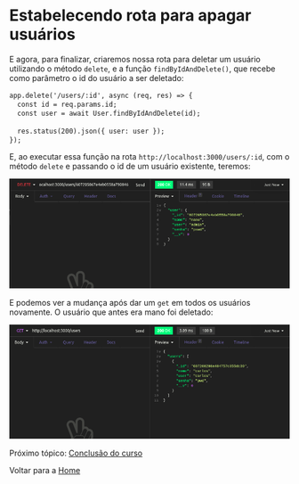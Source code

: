 <h1 id="estabelecendo-rota-delete">Estabelecendo rota para apagar usuários</h1>

E agora, para finalizar, criaremos nossa rota para deletar um usuário utilizando o método `delete`, e a função `findByIdAndDelete()`, que recebe como parâmetro o id do usuário a ser deletado:

```
app.delete('/users/:id', async (req, res) => {
  const id = req.params.id;
  const user = await User.findByIdAndDelete(id);

  res.status(200).json({ user: user });
});
```

E, ao executar essa função na rota `http://localhost:3000/users/:id`, com o método `delete` e passando o id de um usuário existente, teremos:

<img src="../assets/api/insomnia-delete-user.png"/>

E podemos ver a mudança após dar um `get` em todos os usuários novamente. O usuário que antes era mano foi deletado:

<img src="../assets/api/insomnia-users-after-delete.png"/>


Próximo tópico: <a href="5-conclusao.md#conclusao">Conclusão do curso</a>

Voltar para a <a href="../README.md#readme">Home</a>
